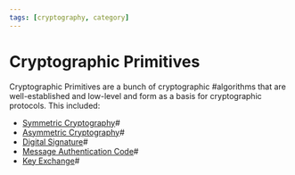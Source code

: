 ```yaml
---
tags: [cryptography, category]
---
```


# Cryptographic Primitives

Cryptographic Primitives are a bunch of cryptographic #algorithms that are
well-established and low-level and form as a basis for cryptographic protocols.
This included:

- [Symmetric Cryptography](202209012153.md)#
- [Asymmetric Cryptography](202203221212.md)#
- [Digital Signature](202210040909.md)#
- [Message Authentication Code](202212291225.md)#
- [Key Exchange](202209012218.md)#
